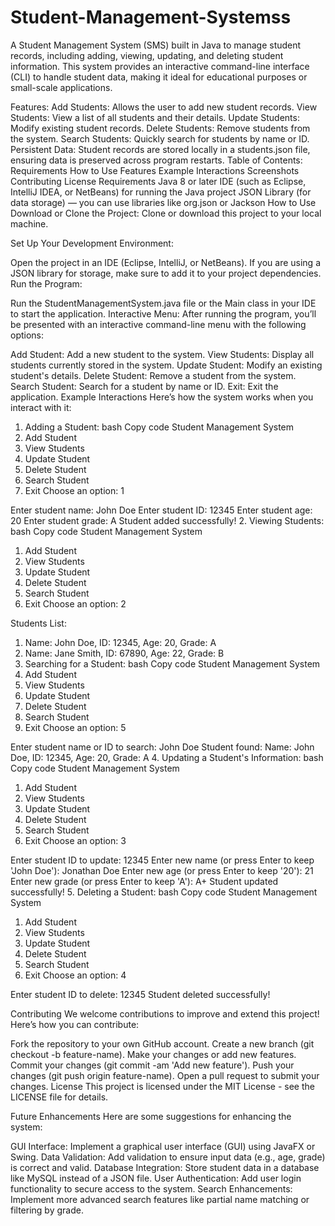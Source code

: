 # Student-Management-Systemss
A Student Management System (SMS) built in Java to manage student records, including adding, viewing, updating, and deleting student information. This system provides an interactive command-line interface (CLI) to handle student data, making it ideal for educational purposes or small-scale applications.



Features:
Add Students: Allows the user to add new student records.
View Students: View a list of all students and their details.
Update Students: Modify existing student records.
Delete Students: Remove students from the system.
Search Students: Quickly search for students by name or ID.
Persistent Data: Student records are stored locally in a students.json file, ensuring data is preserved across program restarts.
Table of Contents:
Requirements
How to Use
Features
Example Interactions
Screenshots
Contributing
License
Requirements
Java 8 or later
IDE (such as Eclipse, IntelliJ IDEA, or NetBeans) for running the Java project
JSON Library (for data storage) — you can use libraries like org.json or Jackson
How to Use
Download or Clone the Project:
Clone or download this project to your local machine.

Set Up Your Development Environment:

Open the project in an IDE (Eclipse, IntelliJ, or NetBeans).
If you are using a JSON library for storage, make sure to add it to your project dependencies.
Run the Program:

Run the StudentManagementSystem.java file or the Main class in your IDE to start the application.
Interactive Menu:
After running the program, you’ll be presented with an interactive command-line menu with the following options:

Add Student: Add a new student to the system.
View Students: Display all students currently stored in the system.
Update Student: Modify an existing student's details.
Delete Student: Remove a student from the system.
Search Student: Search for a student by name or ID.
Exit: Exit the application.
Example Interactions
Here’s how the system works when you interact with it:

1. Adding a Student:
bash
Copy code
Student Management System
1. Add Student
2. View Students
3. Update Student
4. Delete Student
5. Search Student
6. Exit
Choose an option: 1

Enter student name: John Doe
Enter student ID: 12345
Enter student age: 20
Enter student grade: A
Student added successfully!
2. Viewing Students:
bash
Copy code
Student Management System
1. Add Student
2. View Students
3. Update Student
4. Delete Student
5. Search Student
6. Exit
Choose an option: 2

Students List:
1. Name: John Doe, ID: 12345, Age: 20, Grade: A
2. Name: Jane Smith, ID: 67890, Age: 22, Grade: B
3. Searching for a Student:
bash
Copy code
Student Management System
1. Add Student
2. View Students
3. Update Student
4. Delete Student
5. Search Student
6. Exit
Choose an option: 5

Enter student name or ID to search: John Doe
Student found: Name: John Doe, ID: 12345, Age: 20, Grade: A
4. Updating a Student's Information:
bash
Copy code
Student Management System
1. Add Student
2. View Students
3. Update Student
4. Delete Student
5. Search Student
6. Exit
Choose an option: 3

Enter student ID to update: 12345
Enter new name (or press Enter to keep 'John Doe'): Jonathan Doe
Enter new age (or press Enter to keep '20'): 21
Enter new grade (or press Enter to keep 'A'): A+
Student updated successfully!
5. Deleting a Student:
bash
Copy code
Student Management System
1. Add Student
2. View Students
3. Update Student
4. Delete Student
5. Search Student
6. Exit
Choose an option: 4

Enter student ID to delete: 12345
Student deleted successfully!

Contributing
We welcome contributions to improve and extend this project! Here’s how you can contribute:

Fork the repository to your own GitHub account.
Create a new branch (git checkout -b feature-name).
Make your changes or add new features.
Commit your changes (git commit -am 'Add new feature').
Push your changes (git push origin feature-name).
Open a pull request to submit your changes.
License
This project is licensed under the MIT License - see the LICENSE file for details.

Future Enhancements
Here are some suggestions for enhancing the system:

GUI Interface: Implement a graphical user interface (GUI) using JavaFX or Swing.
Data Validation: Add validation to ensure input data (e.g., age, grade) is correct and valid.
Database Integration: Store student data in a database like MySQL instead of a JSON file.
User Authentication: Add user login functionality to secure access to the system.
Search Enhancements: Implement more advanced search features like partial name matching or filtering by grade.
